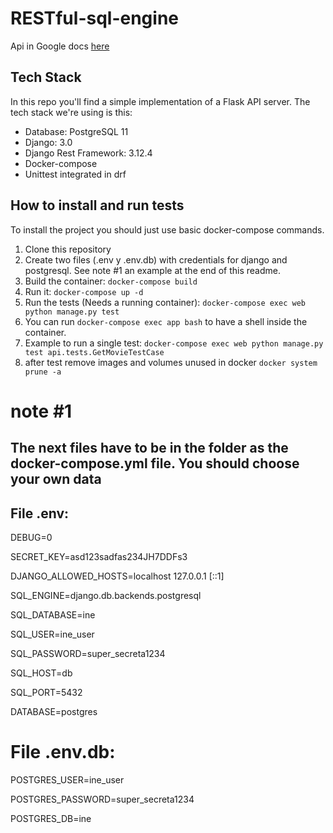 # RESTful-sql-engine

Api in Google docs [here](https://docs.google.com/document/d/1xWNwTG2UidBcYzd6nQ6HZPGU9G1JBuzk2saYPcDkCUQ/edit?usp=sharing)

## Tech Stack
In this repo you'll find a simple implementation of a Flask API server. The tech stack we're using is this:


* Database: PostgreSQL 11
* Django: 3.0
* Django Rest Framework: 3.12.4
* Docker-compose
* Unittest integrated in drf

## How to install and run tests
To install the project you should just use basic docker-compose commands.

1. Clone this repository
2. Create two files (.env y .env.db) with credentials for django and postgresql. See note #1 an example at the end of this readme.
3. Build the container: `docker-compose build`
4. Run it: `docker-compose up -d`
5. Run the tests (Needs a running container): `docker-compose exec web python manage.py test`
6. You can run `docker-compose exec app bash` to have a shell inside the container.
7. Example to run a single test:  `docker-compose exec web python manage.py test api.tests.GetMovieTestCase`
8. after test remove images and volumes unused in docker `docker system prune -a`

# note #1 
## The next files have to be in the folder as the docker-compose.yml file. You should choose your own data 
## File .env:
DEBUG=0

SECRET_KEY=asd123sadfas234JH7DDFs3

DJANGO_ALLOWED_HOSTS=localhost 127.0.0.1 [::1]

SQL_ENGINE=django.db.backends.postgresql

SQL_DATABASE=ine

SQL_USER=ine_user

SQL_PASSWORD=super_secreta1234

SQL_HOST=db

SQL_PORT=5432

DATABASE=postgres

# File .env.db:
POSTGRES_USER=ine_user

POSTGRES_PASSWORD=super_secreta1234

POSTGRES_DB=ine


